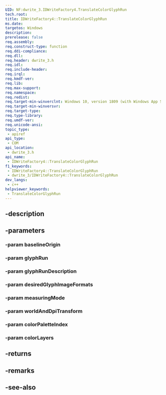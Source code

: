 ```yaml
---
UID: NF:dwrite_3.IDWriteFactory4.TranslateColorGlyphRun
tech.root: 
title: IDWriteFactory4::TranslateColorGlyphRun
ms.date: 
targetos: Windows
description: 
prerelease: false
req.assembly: 
req.construct-type: function
req.ddi-compliance: 
req.dll: 
req.header: dwrite_3.h
req.idl: 
req.include-header: 
req.irql: 
req.kmdf-ver: 
req.lib: 
req.max-support: 
req.namespace: 
req.redist: 
req.target-min-winverclnt: Windows 10, version 1809 (with Windows App SDK 0.5 or later)
req.target-min-winversvr: 
req.target-type: 
req.type-library: 
req.umdf-ver: 
req.unicode-ansi: 
topic_type:
 - apiref
api_type:
 - COM
api_location:
 - dwrite_3.h
api_name:
 - IDWriteFactory4::TranslateColorGlyphRun
f1_keywords:
 - IDWriteFactory4::TranslateColorGlyphRun
 - dwrite_3/IDWriteFactory4::TranslateColorGlyphRun
dev_langs:
 - c++
helpviewer_keywords:
 - TranslateColorGlyphRun
---
```


## -description

## -parameters

### -param baselineOrigin

### -param glyphRun

### -param glyphRunDescription

### -param desiredGlyphImageFormats

### -param measuringMode

### -param worldAndDpiTransform

### -param colorPaletteIndex

### -param colorLayers

## -returns

## -remarks

## -see-also

